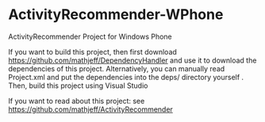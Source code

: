 # ActivityRecommender-WPhone
ActivityRecommender Project for Windows Phone


If you want to build this project, then first download https://github.com/mathjeff/DependencyHandler and use it to download the dependencies of this project.
Alternatively, you can manually read Project.xml and put the dependencies into the deps/ directory yourself . Then, build this project using Visual Studio

If you want to read about this project:
see https://github.com/mathjeff/ActivityRecommender
